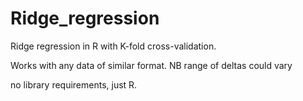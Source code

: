 # Ridge_regression
Ridge regression in R with K-fold cross-validation.

Works with any data of similar format. NB range of deltas could vary

no library requirements, just R.
